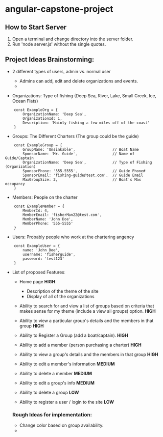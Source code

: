 # angular-capstone-project

## How to Start Server

1. Open a terminal and change directory into the server folder.
2. Run 'node server.js' without the single quotes.

## Project Ideas Brainstorming:

- 2 different types of users, admin vs. normal user
  - Admins can add, edit and delete organizations and events.
  - 

- Organizations: Type of fishing (Deep Sea, River, Lake, Small Creek, Ice, Ocean Flats)
``` TS
    const ExampleOrg = {
        OrganizationName: 'Deep Sea',
        OrganizationId: 1,
        Description: 'Mainly fishing a few miles off of the coast'
    }
```
- Groups: The Different Charters (The group could be the guide)
``` TS
    const ExampleGroup = {
        GroupName: 'Unsinkable',                 // Boat Name
        SponsorName: 'Mr. Guide',                // Name of Guide/Captain
        OrganizationName: 'Deep Sea',            // Type of Fishing (Organization)
        SponsorPhone: '555-5555',                // Guide Phone#
        SponsorEmail: 'fishing-guide@test.com',  // Guide Email
        MaxGroupSize: 3,                         // Boat's Max occupancy
    }
```
- Members: People on the charter

``` TS
    const ExampleMember = {
        MemberId: 4,
        MemberEmail: 'fisherMan22@test.com',
        MemberName: 'John Doe',
        MemberPhone: '555-5555'
    }
```

- Users: Probably people who work at the chartering angency

``` TS
    const ExampleUser = {
        name: 'John Doe',
        username: 'fisherguide',
        password: 'test123'
    }
```

- List of proposed Features:
  - Home page **HIGH**
    - Description of the theme of the site
    - Display of all of the organizations

  - Ability to search for and view a list of groups based on criteria that makes sense for my theme (include a view all groups) option. **HIGH**

  - Ability to view a particular group's details and the members in that group **HIGH**

  - Ability to Register a Group (add a boat/captain). **HIGH**

  - Ability to add a member (person purchasing a charter) **HIGH**

  - Ability to view a group's details and the members in that group **HIGH**

  - Ability to edit a member's information **MEDIUM**

  - Ability to delete a member **MEDIUM**

  - Ability to edit a group's info **MEDIUM**

  - Ability to delete a group **LOW**

  - Ability to register a user / login to the site **LOW**

  ### Rough Ideas for implementation:
  - Change color based on group availability.
  - 